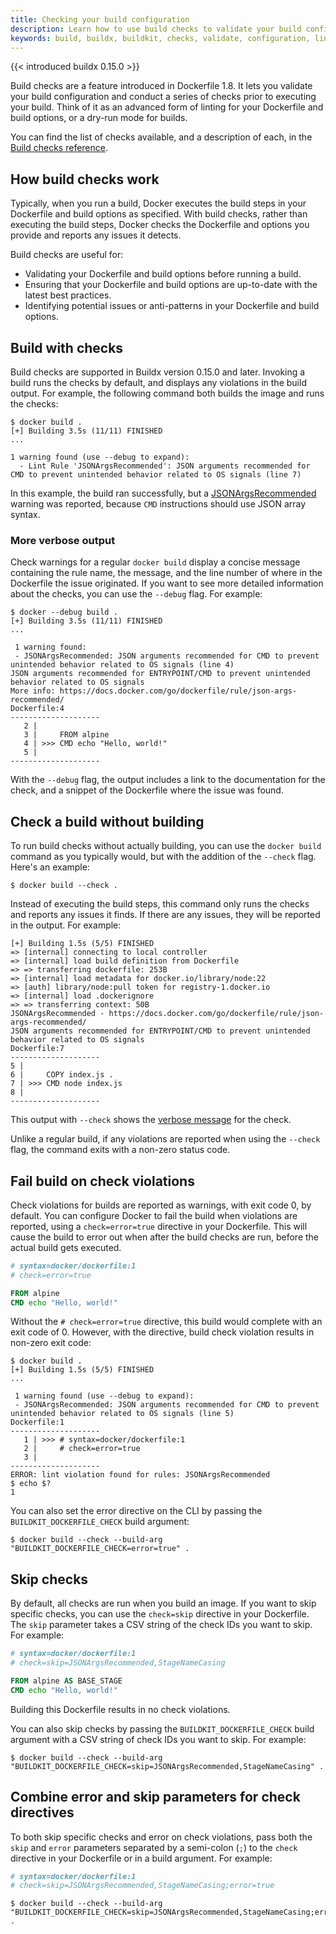 ```yaml
---
title: Checking your build configuration
description: Learn how to use build checks to validate your build configuration.
keywords: build, buildx, buildkit, checks, validate, configuration, lint
---
```


{{< introduced buildx 0.15.0 >}}

Build checks are a feature introduced in Dockerfile 1.8. It lets you validate
your build configuration and conduct a series of checks prior to executing your
build. Think of it as an advanced form of linting for your Dockerfile and build
options, or a dry-run mode for builds.

You can find the list of checks available, and a description of each, in the
[Build checks reference](/reference/build-checks/).

## How build checks work

Typically, when you run a build, Docker executes the build steps in your
Dockerfile and build options as specified. With build checks, rather than
executing the build steps, Docker checks the Dockerfile and options you provide
and reports any issues it detects.

Build checks are useful for:

- Validating your Dockerfile and build options before running a build.
- Ensuring that your Dockerfile and build options are up-to-date with the
  latest best practices.
- Identifying potential issues or anti-patterns in your Dockerfile and build
  options.

## Build with checks

Build checks are supported in Buildx version 0.15.0 and later. Invoking a build
runs the checks by default, and displays any violations in the build output.
For example, the following command both builds the image and runs the checks:

```console
$ docker build .
[+] Building 3.5s (11/11) FINISHED
...

1 warning found (use --debug to expand):
  - Lint Rule 'JSONArgsRecommended': JSON arguments recommended for CMD to prevent unintended behavior related to OS signals (line 7)

```

In this example, the build ran successfully, but a
[JSONArgsRecommended](/reference/build-checks/json-args-recommended/) warning
was reported, because `CMD` instructions should use JSON array syntax.

### More verbose output

Check warnings for a regular `docker build` display a concise message
containing the rule name, the message, and the line number of where in the
Dockerfile the issue originated. If you want to see more detailed information
about the checks, you can use the `--debug` flag. For example:

```console
$ docker --debug build .
[+] Building 3.5s (11/11) FINISHED
...

 1 warning found:
 - JSONArgsRecommended: JSON arguments recommended for CMD to prevent unintended behavior related to OS signals (line 4)
JSON arguments recommended for ENTRYPOINT/CMD to prevent unintended behavior related to OS signals
More info: https://docs.docker.com/go/dockerfile/rule/json-args-recommended/
Dockerfile:4
--------------------
   2 |
   3 |     FROM alpine
   4 | >>> CMD echo "Hello, world!"
   5 |
--------------------

```

With the `--debug` flag, the output includes a link to the documentation for
the check, and a snippet of the Dockerfile where the issue was found.

## Check a build without building

To run build checks without actually building, you can use the `docker build`
command as you typically would, but with the addition of the `--check` flag.
Here's an example:

```console
$ docker build --check .
```

Instead of executing the build steps, this command only runs the checks and
reports any issues it finds. If there are any issues, they will be reported in
the output. For example:

```text {title="Output with --check"}
[+] Building 1.5s (5/5) FINISHED
=> [internal] connecting to local controller
=> [internal] load build definition from Dockerfile
=> => transferring dockerfile: 253B
=> [internal] load metadata for docker.io/library/node:22
=> [auth] library/node:pull token for registry-1.docker.io
=> [internal] load .dockerignore
=> => transferring context: 50B
JSONArgsRecommended - https://docs.docker.com/go/dockerfile/rule/json-args-recommended/
JSON arguments recommended for ENTRYPOINT/CMD to prevent unintended behavior related to OS signals
Dockerfile:7
--------------------
5 |
6 |     COPY index.js .
7 | >>> CMD node index.js
8 |
--------------------
```

This output with `--check` shows the [verbose message](#more-verbose-output)
for the check.

Unlike a regular build, if any violations are reported when using the `--check`
flag, the command exits with a non-zero status code.

## Fail build on check violations

Check violations for builds are reported as warnings, with exit code 0, by
default. You can configure Docker to fail the build when violations are
reported, using a `check=error=true` directive in your Dockerfile. This will
cause the build to error out when after the build checks are run, before the
actual build gets executed.

```dockerfile {title=Dockerfile,linenos=true,hl_lines=2}
# syntax=docker/dockerfile:1
# check=error=true

FROM alpine
CMD echo "Hello, world!"
```

Without the `# check=error=true` directive, this build would complete with an
exit code of 0. However, with the directive, build check violation results in
non-zero exit code:

```console
$ docker build .
[+] Building 1.5s (5/5) FINISHED
...

 1 warning found (use --debug to expand):
 - JSONArgsRecommended: JSON arguments recommended for CMD to prevent unintended behavior related to OS signals (line 5)
Dockerfile:1
--------------------
   1 | >>> # syntax=docker/dockerfile:1
   2 |     # check=error=true
   3 |
--------------------
ERROR: lint violation found for rules: JSONArgsRecommended
$ echo $?
1
```

You can also set the error directive on the CLI by passing the
`BUILDKIT_DOCKERFILE_CHECK` build argument:

```console
$ docker build --check --build-arg "BUILDKIT_DOCKERFILE_CHECK=error=true" .
```

## Skip checks

By default, all checks are run when you build an image. If you want to skip
specific checks, you can use the `check=skip` directive in your Dockerfile.
The `skip` parameter takes a CSV string of the check IDs you want to skip.
For example:

```dockerfile {title=Dockerfile}
# syntax=docker/dockerfile:1
# check=skip=JSONArgsRecommended,StageNameCasing

FROM alpine AS BASE_STAGE
CMD echo "Hello, world!"
```

Building this Dockerfile results in no check violations.

You can also skip checks by passing the `BUILDKIT_DOCKERFILE_CHECK` build
argument with a CSV string of check IDs you want to skip. For example:

```console
$ docker build --check --build-arg "BUILDKIT_DOCKERFILE_CHECK=skip=JSONArgsRecommended,StageNameCasing" .
```

## Combine error and skip parameters for check directives

To both skip specific checks and error on check violations, pass both the
`skip` and `error` parameters separated by a semi-colon (`;`) to the `check`
directive in your Dockerfile or in a build argument. For example:

```dockerfile {title=Dockerfile}
# syntax=docker/dockerfile:1
# check=skip=JSONArgsRecommended,StageNameCasing;error=true
```

```console {title="Build argument"}
$ docker build --check --build-arg "BUILDKIT_DOCKERFILE_CHECK=skip=JSONArgsRecommended,StageNameCasing;error=true" .
```
